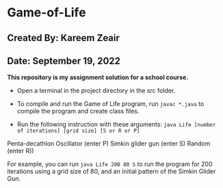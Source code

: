 # Game-of-Life
## Created By: Kareem Zeair
## Date: September 19, 2022
**This repository is my assignment solution for a school course.**

- Open a terminal in the project directory in the src folder.
- To compile and run the Game of Life program, run `javac *.java` to compile the program and create class files.

- Run the following instruction with these arguments:
`java Life [number of iterations] [grid size] [S or R or P]`

Penta-decathlon Oscillator (enter P)
Simkin glider gun (enter S)
Random (enter R))

For example, you can run `java Life 200 80 S` to run the program for 
200 iterations using a grid size of 80, and an initial pattern of the
Simkin Glider Gun. 
